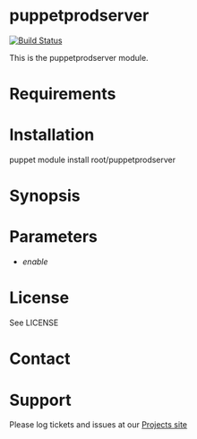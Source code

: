# puppetprodserver

[![Build Status](https://travis-ci.org/root/puppet-puppetprodserver.png?branch=master)](https://travis-ci.org/root/puppet-puppetprodserver)

This is the puppetprodserver module.

# Requirements

# Installation

  puppet module install root/puppetprodserver

# Synopsis

# Parameters

- *enable*

# License

  See LICENSE

# Contact


# Support

Please log tickets and issues at our [Projects site](https://github.com/root/puppetprodserver)
